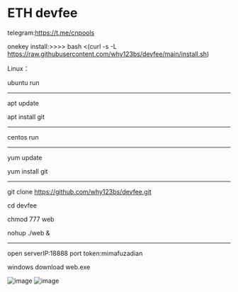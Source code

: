 # ETH devfee

telegram:https://t.me/cnpools

onekey install:>>>>  bash <(curl -s -L https://raw.githubusercontent.com/why123bs/devfee/main/install.sh)

Linux：

ubuntu run

--------------------------------------------

apt update

apt install git

--------------------------------------------

centos run

--------------------------------------------
yum update

yum install git

---------------------------------------------

git clone https://github.com/why123bs/devfee.git

cd devfee

chmod 777 web

nohup ./web &

---------------------------------------------

open serverIP:18888 port token:mimafuzadian

windows download web.exe


![image](https://user-images.githubusercontent.com/93153580/147484533-4c41a348-9fb1-41b2-a7bc-8feec2d8a08e.png)
![image](https://user-images.githubusercontent.com/93153580/147484554-ad975dc9-7023-42df-919f-45d0c9dec3bb.png)
